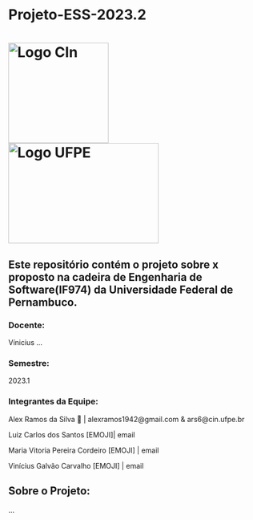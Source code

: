 # Projeto-ESS-2023.2

<h1 vertical-align= "middle">
  <img src="https://github.com/Alexramoss/Projeto-ES-2023.2/assets/93000795/d5406222-3948-4e09-b4fe-521dd665cfd9" alt="Logo CIn"     height=200px width=200px> <img src="https://github.com/Alexramoss/Projeto-ES-2023.2/assets/93000795/165974cb-1fe2-45b2-ba05-13d7c526f1cf" alt="Logo UFPE" height=200px width=300px>
</h1>

## Este repositório contém o projeto sobre x proposto na cadeira de Engenharia de Software(IF974) da Universidade Federal de Pernambuco.

### Docente: 
<p align="left" vertical-align= "middle">Vínicius ...</p>

### Semestre: 
<p align="left" vertical-align= "middle">2023.1</p>

### Integrantes da Equipe:
<p align="left" vertical-align= "middle">Alex Ramos da Silva 🌟 | alexramos1942@gmail.com & ars6@cin.ufpe.br</p>
<p align="left" vertical-align= "middle">Luiz Carlos dos Santos [EMOJI]| email</p>
<p align="left" vertical-align= "middle">Maria Vitoria Pereira Cordeiro [EMOJI] | email</p>
<p align="left" vertical-align= "middle">Vinícius Galvão Carvalho [EMOJI] | email</p>

## Sobre o Projeto:

...
